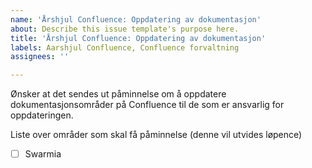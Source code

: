 ```yaml
---
name: 'Årshjul Confluence: Oppdatering av dokumentasjon'
about: Describe this issue template's purpose here.
title: 'Årshjul Confluence: Oppdatering av dokumentasjon'
labels: Aarshjul Confluence, Confluence forvaltning
assignees: ''

---
```


Ønsker at det sendes ut påminnelse om å oppdatere dokumentasjonsområder på Confluence til de som er ansvarlig for oppdateringen.

Liste over områder som skal få påminnelse (denne vil utvides løpence)
-[ ] Swarmia
